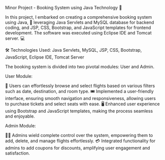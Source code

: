 Minor Project - Booking System using Java Technology 🎫

In this project, I embarked on creating a comprehensive booking system using Java, 🚀 leveraging Java Servlets and MySQL database for backend coding, and JSP, CSS, Bootstrap, and JavaScript templates for frontend development. The software was executed using Eclipse IDE and Tomcat server. 💻

🛠️ Technologies Used: Java Servlets, MySQL, JSP, CSS, Bootstrap, JavaScript, Eclipse IDE, Tomcat Server

The booking system is divided into two pivotal modules: User and Admin.

User Module:

👤 Users can effortlessly browse and select flights based on various filters such as date, destination, and room type.
🎟️ Implemented a user-friendly interface, ensuring smooth navigation and responsiveness, allowing users to purchase tickets and select seats with ease.
🖥️ Enhanced user experience using Bootstrap and JavaScript templates, making the process seamless and enjoyable.

Admin Module:

👩‍💼 Admins wield complete control over the system, empowering them to add, delete, and manage flights effortlessly.
💳 Integrated functionality for admins to add coupons for discounts, amplifying user engagement and satisfaction.

